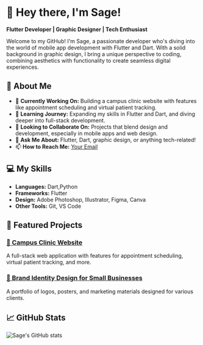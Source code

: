 # 👋 Hey there, I'm Sage!

**Flutter Developer | Graphic Designer | Tech Enthusiast**

Welcome to my GitHub! I'm Sage, a passionate developer who's diving into the world of mobile app development with Flutter and Dart. With a solid background in graphic design, I bring a unique perspective to coding, combining aesthetics with functionality to create seamless digital experiences.

## 🚀 About Me

- 🔭 **Currently Working On:** Building a campus clinic website with features like appointment scheduling and virtual patient tracking.
- 🌱 **Learning Journey:** Expanding my skills in Flutter and Dart, and diving deeper into full-stack development.
- 👯 **Looking to Collaborate On:** Projects that blend design and development, especially in mobile apps and web design.
- 💬 **Ask Me About:** Flutter, Dart, graphic design, or anything tech-related!
- 📫 **How to Reach Me:** [Your Email](mokorede009adelana@gmail.com) 

## 💻 My Skills

- **Languages:** Dart,Python
- **Frameworks:** Flutter
- **Design:** Adobe Photoshop, Illustrator, Figma, Canva
- **Other Tools:** Git, VS Code

## 🌟 Featured Projects

### [📱 Campus Clinic Website](#)
A full-stack web application with features for appointment scheduling, virtual patient tracking, and more.

### [🎨 Brand Identity Design for Small Businesses](#)
A portfolio of logos, posters, and marketing materials designed for various clients.

## 📈 GitHub Stats

![Sage's GitHub stats](https://github-readme-stats.vercel.app/api?username=YourGitHubUsername&show_icons=true&theme=radical)
